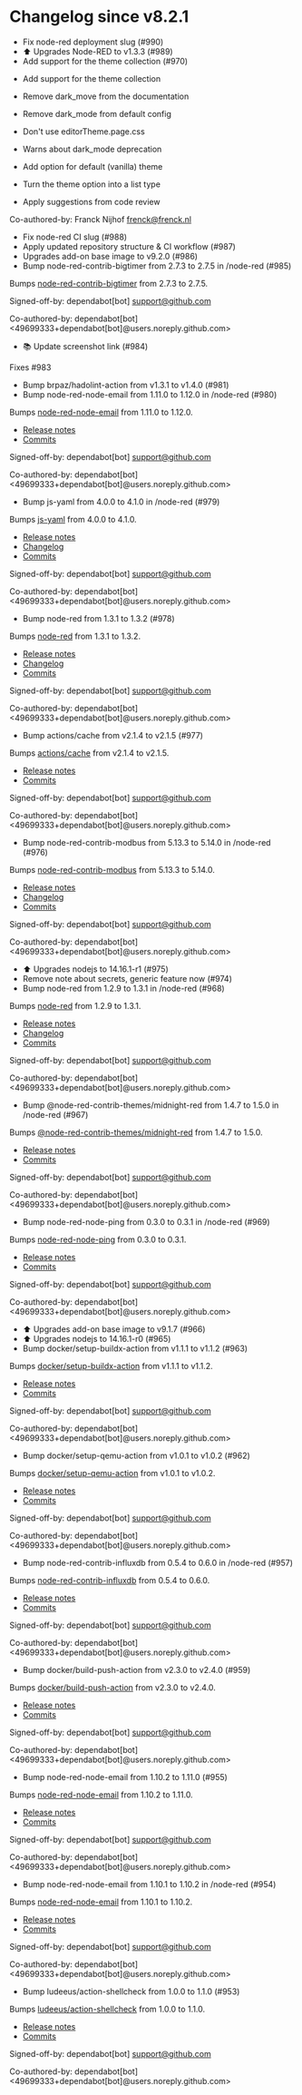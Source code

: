 # Changelog since v8.2.1
- Fix node-red deployment slug (#990) 
- ⬆️ Upgrades Node-RED to v1.3.3 (#989) 
- Add support for the theme collection (#970)

* Add support for the theme collection

* Remove dark_move from the documentation

* Remove dark_mode from default config

* Don't use editorTheme.page.css

* Warns about dark_mode deprecation

* Add option for default (vanilla) theme

* Turn the theme option into a list type

* Apply suggestions from code review

Co-authored-by: Franck Nijhof <frenck@frenck.nl> 
- Fix node-red CI slug (#988) 
- Apply updated repository structure & CI workflow (#987) 
- Upgrades add-on base image to v9.2.0 (#986) 
- Bump node-red-contrib-bigtimer from 2.7.3 to 2.7.5 in /node-red (#985)

Bumps [node-red-contrib-bigtimer](https://tech.scargill.net/big-timer/) from 2.7.3 to 2.7.5.

Signed-off-by: dependabot[bot] <support@github.com>

Co-authored-by: dependabot[bot] <49699333+dependabot[bot]@users.noreply.github.com> 
- 📚 Update screenshot link (#984)

Fixes #983 
- Bump brpaz/hadolint-action from v1.3.1 to v1.4.0 (#981) 
- Bump node-red-node-email from 1.11.0 to 1.12.0 in /node-red (#980)

Bumps [node-red-node-email](https://github.com/node-red/node-red-nodes) from 1.11.0 to 1.12.0.
- [Release notes](https://github.com/node-red/node-red-nodes/releases)
- [Commits](https://github.com/node-red/node-red-nodes/commits)

Signed-off-by: dependabot[bot] <support@github.com>

Co-authored-by: dependabot[bot] <49699333+dependabot[bot]@users.noreply.github.com> 
- Bump js-yaml from 4.0.0 to 4.1.0 in /node-red (#979)

Bumps [js-yaml](https://github.com/nodeca/js-yaml) from 4.0.0 to 4.1.0.
- [Release notes](https://github.com/nodeca/js-yaml/releases)
- [Changelog](https://github.com/nodeca/js-yaml/blob/master/CHANGELOG.md)
- [Commits](https://github.com/nodeca/js-yaml/compare/4.0.0...4.1.0)

Signed-off-by: dependabot[bot] <support@github.com>

Co-authored-by: dependabot[bot] <49699333+dependabot[bot]@users.noreply.github.com> 
- Bump node-red from 1.3.1 to 1.3.2 (#978)

Bumps [node-red](https://github.com/node-red/node-red) from 1.3.1 to 1.3.2.
- [Release notes](https://github.com/node-red/node-red/releases)
- [Changelog](https://github.com/node-red/node-red/blob/master/CHANGELOG.md)
- [Commits](https://github.com/node-red/node-red/compare/1.3.1...1.3.2)

Signed-off-by: dependabot[bot] <support@github.com>

Co-authored-by: dependabot[bot] <49699333+dependabot[bot]@users.noreply.github.com> 
- Bump actions/cache from v2.1.4 to v2.1.5 (#977)

Bumps [actions/cache](https://github.com/actions/cache) from v2.1.4 to v2.1.5.
- [Release notes](https://github.com/actions/cache/releases)
- [Commits](https://github.com/actions/cache/compare/v2.1.4...1a9e2138d905efd099035b49d8b7a3888c653ca8)

Signed-off-by: dependabot[bot] <support@github.com>

Co-authored-by: dependabot[bot] <49699333+dependabot[bot]@users.noreply.github.com> 
- Bump node-red-contrib-modbus from 5.13.3 to 5.14.0 in /node-red (#976)

Bumps [node-red-contrib-modbus](https://github.com/biancoroyal/node-red-contrib-modbus) from 5.13.3 to 5.14.0.
- [Release notes](https://github.com/biancoroyal/node-red-contrib-modbus/releases)
- [Changelog](https://github.com/BiancoRoyal/node-red-contrib-modbus/blob/master/CHANGELOG.md)
- [Commits](https://github.com/biancoroyal/node-red-contrib-modbus/compare/v5.13.3...v5.14.0)

Signed-off-by: dependabot[bot] <support@github.com>

Co-authored-by: dependabot[bot] <49699333+dependabot[bot]@users.noreply.github.com> 
- ⬆️ Upgrades nodejs to 14.16.1-r1 (#975) 
- Remove note about secrets, generic feature now (#974) 
- Bump node-red from 1.2.9 to 1.3.1 in /node-red (#968)

Bumps [node-red](https://github.com/node-red/node-red) from 1.2.9 to 1.3.1.
- [Release notes](https://github.com/node-red/node-red/releases)
- [Changelog](https://github.com/node-red/node-red/blob/master/CHANGELOG.md)
- [Commits](https://github.com/node-red/node-red/compare/1.2.9...1.3.1)

Signed-off-by: dependabot[bot] <support@github.com>

Co-authored-by: dependabot[bot] <49699333+dependabot[bot]@users.noreply.github.com> 
- Bump @node-red-contrib-themes/midnight-red from 1.4.7 to 1.5.0 in /node-red (#967)

Bumps [@node-red-contrib-themes/midnight-red](https://github.com/node-red-contrib-themes/midnight-red) from 1.4.7 to 1.5.0.
- [Release notes](https://github.com/node-red-contrib-themes/midnight-red/releases)
- [Commits](https://github.com/node-red-contrib-themes/midnight-red/commits)

Signed-off-by: dependabot[bot] <support@github.com>

Co-authored-by: dependabot[bot] <49699333+dependabot[bot]@users.noreply.github.com> 
- Bump node-red-node-ping from 0.3.0 to 0.3.1 in /node-red (#969)

Bumps [node-red-node-ping](https://github.com/node-red/node-red-nodes) from 0.3.0 to 0.3.1.
- [Release notes](https://github.com/node-red/node-red-nodes/releases)
- [Commits](https://github.com/node-red/node-red-nodes/commits)

Signed-off-by: dependabot[bot] <support@github.com>

Co-authored-by: dependabot[bot] <49699333+dependabot[bot]@users.noreply.github.com> 
- ⬆️ Upgrades add-on base image to v9.1.7 (#966) 
- ⬆️ Upgrades nodejs to 14.16.1-r0 (#965) 
- Bump docker/setup-buildx-action from v1.1.1 to v1.1.2 (#963)

Bumps [docker/setup-buildx-action](https://github.com/docker/setup-buildx-action) from v1.1.1 to v1.1.2.
- [Release notes](https://github.com/docker/setup-buildx-action/releases)
- [Commits](https://github.com/docker/setup-buildx-action/compare/v1.1.1...2a4b53665e15ce7d7049afb11ff1f70ff1610609)

Signed-off-by: dependabot[bot] <support@github.com>

Co-authored-by: dependabot[bot] <49699333+dependabot[bot]@users.noreply.github.com> 
- Bump docker/setup-qemu-action from v1.0.1 to v1.0.2 (#962)

Bumps [docker/setup-qemu-action](https://github.com/docker/setup-qemu-action) from v1.0.1 to v1.0.2.
- [Release notes](https://github.com/docker/setup-qemu-action/releases)
- [Commits](https://github.com/docker/setup-qemu-action/compare/v1.0.1...25f0500ff22e406f7191a2a8ba8cda16901ca018)

Signed-off-by: dependabot[bot] <support@github.com>

Co-authored-by: dependabot[bot] <49699333+dependabot[bot]@users.noreply.github.com> 
- Bump node-red-contrib-influxdb from 0.5.4 to 0.6.0 in /node-red (#957)

Bumps [node-red-contrib-influxdb](https://github.com/mblackstock/node-red-contrib-influxdb) from 0.5.4 to 0.6.0.
- [Release notes](https://github.com/mblackstock/node-red-contrib-influxdb/releases)
- [Commits](https://github.com/mblackstock/node-red-contrib-influxdb/compare/0.5.4...0.6.0)

Signed-off-by: dependabot[bot] <support@github.com>

Co-authored-by: dependabot[bot] <49699333+dependabot[bot]@users.noreply.github.com> 
- Bump docker/build-push-action from v2.3.0 to v2.4.0 (#959)

Bumps [docker/build-push-action](https://github.com/docker/build-push-action) from v2.3.0 to v2.4.0.
- [Release notes](https://github.com/docker/build-push-action/releases)
- [Commits](https://github.com/docker/build-push-action/compare/v2.3.0...e1b7f96249f2e4c8e4ac1519b9608c0d48944a1f)

Signed-off-by: dependabot[bot] <support@github.com>

Co-authored-by: dependabot[bot] <49699333+dependabot[bot]@users.noreply.github.com> 
- Bump node-red-node-email from 1.10.2 to 1.11.0 (#955)

Bumps [node-red-node-email](https://github.com/node-red/node-red-nodes) from 1.10.2 to 1.11.0.
- [Release notes](https://github.com/node-red/node-red-nodes/releases)
- [Commits](https://github.com/node-red/node-red-nodes/commits)

Signed-off-by: dependabot[bot] <support@github.com>

Co-authored-by: dependabot[bot] <49699333+dependabot[bot]@users.noreply.github.com> 
- Bump node-red-node-email from 1.10.1 to 1.10.2 in /node-red (#954)

Bumps [node-red-node-email](https://github.com/node-red/node-red-nodes) from 1.10.1 to 1.10.2.
- [Release notes](https://github.com/node-red/node-red-nodes/releases)
- [Commits](https://github.com/node-red/node-red-nodes/commits)

Signed-off-by: dependabot[bot] <support@github.com>

Co-authored-by: dependabot[bot] <49699333+dependabot[bot]@users.noreply.github.com> 
- Bump ludeeus/action-shellcheck from 1.0.0 to 1.1.0 (#953)

Bumps [ludeeus/action-shellcheck](https://github.com/ludeeus/action-shellcheck) from 1.0.0 to 1.1.0.
- [Release notes](https://github.com/ludeeus/action-shellcheck/releases)
- [Commits](https://github.com/ludeeus/action-shellcheck/compare/1.0.0...94e0aab03ca135d11a35e5bfc14e6746dc56e7e9)

Signed-off-by: dependabot[bot] <support@github.com>

Co-authored-by: dependabot[bot] <49699333+dependabot[bot]@users.noreply.github.com> 
